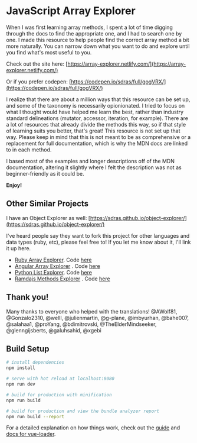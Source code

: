 # JavaScript Array Explorer

When I was first learning array methods, I spent a lot of time digging through the docs to find the appropriate one, and I had to search one by one. I made this resource to help people find the correct array method a bit more naturally. You can narrow down what you want to do and explore until you find what's most useful to you.

Check out the site here: [https://array-explorer.netlify.com/](https://array-explorer.netlify.com/)

Or if you prefer codepen: [https://codepen.io/sdras/full/gogVRX/](https://codepen.io/sdras/full/gogVRX/)

I realize that there are about a million ways that this resource can be set up, and some of the taxonomy is necessarily opionionated. I tried to focus on what I thought would have helped me learn the best, rather than industry standard delineations (mutator, accessor, iteration, for example). There are a lot of resources that already divide the methods this way, so if that style of learning suits you better, that's great! This resource is not set up that way. Please keep in mind that this is not meant to be as comprehensive or a replacement for full documentation, which is why the MDN docs are linked to in each method.

I based most of the examples and longer descriptions off of the MDN documentation, altering it slightly where I felt the description was not as beginner-friendly as it could be.

**Enjoy!**

## Other Similar Projects

I have an Object Explorer as well: [https://sdras.github.io/object-explorer/](https://sdras.github.io/object-explorer/)

I've heard people say they want to fork this project for other languages and data types (ruby, etc), please feel free to! If you let me know about it, I'll link it up here.

- [Ruby Array Explorer](https://contrepoint.github.io/ruby-array-explorer/). Code [here](https://github.com/contrepoint/ruby-array-explorer)
- [Angular Array Explorer](https://niladri24dutta.github.io/Array-explorer-angular/) . Code [here](https://github.com/Niladri24dutta/Array-explorer-angular)
- [Python List Explorer](https://akashp1712.github.io/python_explorer/). Code [here](https://github.com/akashp1712/python_explorer)
- [Ramdajs Methods Explorer](https://davesnx.github.io/learn-ramda/) . Code [here](https://github.com/davesnx/learn-ramda)

## Thank you!

Many thanks to everyone who helped with the translations! @AWolf81, @Gonzalo2310, @welll, @julienmartin, @g-plane, @imbyurhan, @bahe007, @salahaa1, @proYang, @bdimitrovski, @TheElderMindseeker, @glenngijsberts, @galuhsahid, @xgebi

## Build Setup

```bash
# install dependencies
npm install

# serve with hot reload at localhost:8080
npm run dev

# build for production with minification
npm run build

# build for production and view the bundle analyzer report
npm run build --report
```

For a detailed explanation on how things work, check out the [guide](http://vuejs-templates.github.io/webpack/) and [docs for vue-loader](http://vuejs.github.io/vue-loader).
